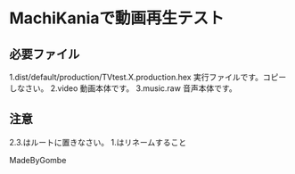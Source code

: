 # MachiKaniaで動画再生テスト
## 必要ファイル

1.dist/default/production/TVtest.X.production.hex 
実行ファイルです。コピーしなさい。
2.video
動画本体です。
3.music.raw
音声本体です。

## 注意
2.3.はルートに置きなさい。
1.はリネームすること

MadeByGombe
